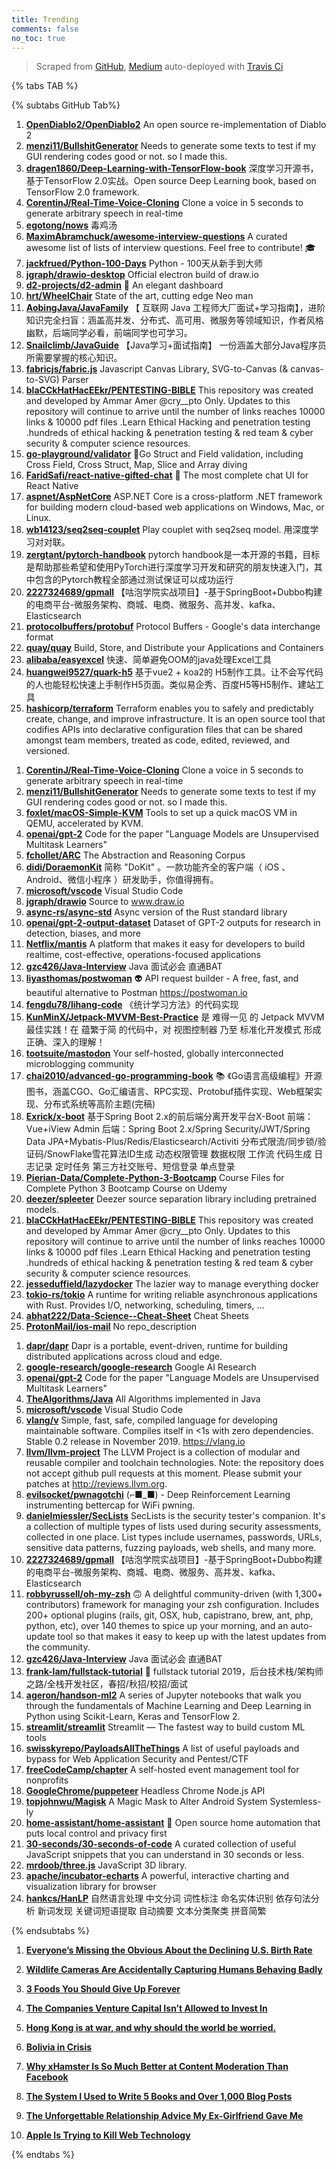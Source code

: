 ```yaml
---
title: Trending
comments: false
no_toc: true
---
```


> Scraped from [GitHub](https://github.com/trending), [Medium](https://medium.com/topic/popular)
auto-deployed with [Travis Ci](https://travis-ci.org/)

{% tabs TAB %}
<!-- tab GitHub -->
{% subtabs GitHub Tab%}
<!-- tab Daily -->
1. [**OpenDiablo2/OpenDiablo2**](https://github.com/OpenDiablo2/OpenDiablo2)
An open source re-implementation of Diablo 2
2. [**menzi11/BullshitGenerator**](https://github.com/menzi11/BullshitGenerator)
Needs to generate some texts to test if my GUI rendering codes good or not. so I made this.
3. [**dragen1860/Deep-Learning-with-TensorFlow-book**](https://github.com/dragen1860/Deep-Learning-with-TensorFlow-book)
深度学习开源书，基于TensorFlow 2.0实战。Open source Deep Learning book, based on TensorFlow 2.0 framework.
4. [**CorentinJ/Real-Time-Voice-Cloning**](https://github.com/CorentinJ/Real-Time-Voice-Cloning)
Clone a voice in 5 seconds to generate arbitrary speech in real-time
5. [**egotong/nows**](https://github.com/egotong/nows)
毒鸡汤
6. [**MaximAbramchuck/awesome-interview-questions**](https://github.com/MaximAbramchuck/awesome-interview-questions)
A curated awesome list of lists of interview questions. Feel free to contribute! 🎓
7. [**jackfrued/Python-100-Days**](https://github.com/jackfrued/Python-100-Days)
Python - 100天从新手到大师
8. [**jgraph/drawio-desktop**](https://github.com/jgraph/drawio-desktop)
Official electron build of draw.io
9. [**d2-projects/d2-admin**](https://github.com/d2-projects/d2-admin)
🌈 An elegant dashboard
10. [**hrt/WheelChair**](https://github.com/hrt/WheelChair)
State of the art, cutting edge Neo man
11. [**AobingJava/JavaFamily**](https://github.com/AobingJava/JavaFamily)
【 互联网 Java 工程师大厂面试+学习指南】，进阶知识完全扫盲：涵盖高并发、分布式、高可用、微服务等领域知识，作者风格幽默，后端同学必看，前端同学也可学习。
12. [**Snailclimb/JavaGuide**](https://github.com/Snailclimb/JavaGuide)
【Java学习+面试指南】 一份涵盖大部分Java程序员所需要掌握的核心知识。
13. [**fabricjs/fabric.js**](https://github.com/fabricjs/fabric.js)
Javascript Canvas Library, SVG-to-Canvas (& canvas-to-SVG) Parser
14. [**blaCCkHatHacEEkr/PENTESTING-BIBLE**](https://github.com/blaCCkHatHacEEkr/PENTESTING-BIBLE)
This repository was created and developed by Ammar Amer @cry__pto Only. Updates to this repository will continue to arrive until the number of links reaches 10000 links & 10000 pdf files .Learn Ethical Hacking and penetration testing .hundreds of ethical hacking & penetration testing & red team & cyber security & computer science resources.
15. [**go-playground/validator**](https://github.com/go-playground/validator)
💯Go Struct and Field validation, including Cross Field, Cross Struct, Map, Slice and Array diving
16. [**FaridSafi/react-native-gifted-chat**](https://github.com/FaridSafi/react-native-gifted-chat)
💬 The most complete chat UI for React Native
17. [**aspnet/AspNetCore**](https://github.com/aspnet/AspNetCore)
ASP.NET Core is a cross-platform .NET framework for building modern cloud-based web applications on Windows, Mac, or Linux.
18. [**wb14123/seq2seq-couplet**](https://github.com/wb14123/seq2seq-couplet)
Play couplet with seq2seq model. 用深度学习对对联。
19. [**zergtant/pytorch-handbook**](https://github.com/zergtant/pytorch-handbook)
pytorch handbook是一本开源的书籍，目标是帮助那些希望和使用PyTorch进行深度学习开发和研究的朋友快速入门，其中包含的Pytorch教程全部通过测试保证可以成功运行
20. [**2227324689/gpmall**](https://github.com/2227324689/gpmall)
【咕泡学院实战项目】-基于SpringBoot+Dubbo构建的电商平台-微服务架构、商城、电商、微服务、高并发、kafka、Elasticsearch
21. [**protocolbuffers/protobuf**](https://github.com/protocolbuffers/protobuf)
Protocol Buffers - Google's data interchange format
22. [**quay/quay**](https://github.com/quay/quay)
Build, Store, and Distribute your Applications and Containers
23. [**alibaba/easyexcel**](https://github.com/alibaba/easyexcel)
快速、简单避免OOM的java处理Excel工具
24. [**huangwei9527/quark-h5**](https://github.com/huangwei9527/quark-h5)
基于vue2 + koa2的 H5制作工具。让不会写代码的人也能轻松快速上手制作H5页面。类似易企秀、百度H5等H5制作、建站工具
25. [**hashicorp/terraform**](https://github.com/hashicorp/terraform)
Terraform enables you to safely and predictably create, change, and improve infrastructure. It is an open source tool that codifies APIs into declarative configuration files that can be shared amongst team members, treated as code, edited, reviewed, and versioned.
<!-- endtab -->
<!-- tab Weekly -->
1. [**CorentinJ/Real-Time-Voice-Cloning**](https://github.com/CorentinJ/Real-Time-Voice-Cloning)
Clone a voice in 5 seconds to generate arbitrary speech in real-time
2. [**menzi11/BullshitGenerator**](https://github.com/menzi11/BullshitGenerator)
Needs to generate some texts to test if my GUI rendering codes good or not. so I made this.
3. [**foxlet/macOS-Simple-KVM**](https://github.com/foxlet/macOS-Simple-KVM)
Tools to set up a quick macOS VM in QEMU, accelerated by KVM.
4. [**openai/gpt-2**](https://github.com/openai/gpt-2)
Code for the paper "Language Models are Unsupervised Multitask Learners"
5. [**fchollet/ARC**](https://github.com/fchollet/ARC)
The Abstraction and Reasoning Corpus
6. [**didi/DoraemonKit**](https://github.com/didi/DoraemonKit)
简称 "DoKit" 。一款功能齐全的客户端（ iOS 、Android、微信小程序 ）研发助手，你值得拥有。
7. [**microsoft/vscode**](https://github.com/microsoft/vscode)
Visual Studio Code
8. [**jgraph/drawio**](https://github.com/jgraph/drawio)
Source to www.draw.io
9. [**async-rs/async-std**](https://github.com/async-rs/async-std)
Async version of the Rust standard library
10. [**openai/gpt-2-output-dataset**](https://github.com/openai/gpt-2-output-dataset)
Dataset of GPT-2 outputs for research in detection, biases, and more
11. [**Netflix/mantis**](https://github.com/Netflix/mantis)
A platform that makes it easy for developers to build realtime, cost-effective, operations-focused applications
12. [**gzc426/Java-Interview**](https://github.com/gzc426/Java-Interview)
Java 面试必会 直通BAT
13. [**liyasthomas/postwoman**](https://github.com/liyasthomas/postwoman)
👽 API request builder - A free, fast, and beautiful alternative to Postman https://postwoman.io
14. [**fengdu78/lihang-code**](https://github.com/fengdu78/lihang-code)
《统计学习方法》的代码实现
15. [**KunMinX/Jetpack-MVVM-Best-Practice**](https://github.com/KunMinX/Jetpack-MVVM-Best-Practice)
是 难得一见 的 Jetpack MVVM 最佳实践！在 蕴繁于简 的代码中，对 视图控制器 乃至 标准化开发模式 形成正确、深入的理解！
16. [**tootsuite/mastodon**](https://github.com/tootsuite/mastodon)
Your self-hosted, globally interconnected microblogging community
17. [**chai2010/advanced-go-programming-book**](https://github.com/chai2010/advanced-go-programming-book)
📚 《Go语言高级编程》开源图书，涵盖CGO、Go汇编语言、RPC实现、Protobuf插件实现、Web框架实现、分布式系统等高阶主题(完稿)
18. [**Exrick/x-boot**](https://github.com/Exrick/x-boot)
基于Spring Boot 2.x的前后端分离开发平台X-Boot 前端：Vue+iView Admin 后端：Spring Boot 2.x/Spring Security/JWT/Spring Data JPA+Mybatis-Plus/Redis/Elasticsearch/Activiti 分布式限流/同步锁/验证码/SnowFlake雪花算法ID生成 动态权限管理 数据权限 工作流 代码生成 日志记录 定时任务 第三方社交账号、短信登录 单点登录
19. [**Pierian-Data/Complete-Python-3-Bootcamp**](https://github.com/Pierian-Data/Complete-Python-3-Bootcamp)
Course Files for Complete Python 3 Bootcamp Course on Udemy
20. [**deezer/spleeter**](https://github.com/deezer/spleeter)
Deezer source separation library including pretrained models.
21. [**blaCCkHatHacEEkr/PENTESTING-BIBLE**](https://github.com/blaCCkHatHacEEkr/PENTESTING-BIBLE)
This repository was created and developed by Ammar Amer @cry__pto Only. Updates to this repository will continue to arrive until the number of links reaches 10000 links & 10000 pdf files .Learn Ethical Hacking and penetration testing .hundreds of ethical hacking & penetration testing & red team & cyber security & computer science resources.
22. [**jesseduffield/lazydocker**](https://github.com/jesseduffield/lazydocker)
The lazier way to manage everything docker
23. [**tokio-rs/tokio**](https://github.com/tokio-rs/tokio)
A runtime for writing reliable asynchronous applications with Rust. Provides I/O, networking, scheduling, timers, ...
24. [**abhat222/Data-Science--Cheat-Sheet**](https://github.com/abhat222/Data-Science--Cheat-Sheet)
Cheat Sheets
25. [**ProtonMail/ios-mail**](https://github.com/ProtonMail/ios-mail)
No repo_description
<!-- endtab -->
<!-- tab Monthly -->
1. [**dapr/dapr**](https://github.com/dapr/dapr)
Dapr is a portable, event-driven, runtime for building distributed applications across cloud and edge.
2. [**google-research/google-research**](https://github.com/google-research/google-research)
Google AI Research
3. [**openai/gpt-2**](https://github.com/openai/gpt-2)
Code for the paper "Language Models are Unsupervised Multitask Learners"
4. [**TheAlgorithms/Java**](https://github.com/TheAlgorithms/Java)
All Algorithms implemented in Java
5. [**microsoft/vscode**](https://github.com/microsoft/vscode)
Visual Studio Code
6. [**vlang/v**](https://github.com/vlang/v)
Simple, fast, safe, compiled language for developing maintainable software. Compiles itself in <1s with zero dependencies. Stable 0.2 release in November 2019. https://vlang.io
7. [**llvm/llvm-project**](https://github.com/llvm/llvm-project)
The LLVM Project is a collection of modular and reusable compiler and toolchain technologies. Note: the repository does not accept github pull requests at this moment. Please submit your patches at http://reviews.llvm.org.
8. [**evilsocket/pwnagotchi**](https://github.com/evilsocket/pwnagotchi)
(⌐■_■) - Deep Reinforcement Learning instrumenting bettercap for WiFi pwning.
9. [**danielmiessler/SecLists**](https://github.com/danielmiessler/SecLists)
SecLists is the security tester's companion. It's a collection of multiple types of lists used during security assessments, collected in one place. List types include usernames, passwords, URLs, sensitive data patterns, fuzzing payloads, web shells, and many more.
10. [**2227324689/gpmall**](https://github.com/2227324689/gpmall)
【咕泡学院实战项目】-基于SpringBoot+Dubbo构建的电商平台-微服务架构、商城、电商、微服务、高并发、kafka、Elasticsearch
11. [**robbyrussell/oh-my-zsh**](https://github.com/robbyrussell/oh-my-zsh)
🙃 A delightful community-driven (with 1,300+ contributors) framework for managing your zsh configuration. Includes 200+ optional plugins (rails, git, OSX, hub, capistrano, brew, ant, php, python, etc), over 140 themes to spice up your morning, and an auto-update tool so that makes it easy to keep up with the latest updates from the community.
12. [**gzc426/Java-Interview**](https://github.com/gzc426/Java-Interview)
Java 面试必会 直通BAT
13. [**frank-lam/fullstack-tutorial**](https://github.com/frank-lam/fullstack-tutorial)
🚀 fullstack tutorial 2019，后台技术栈/架构师之路/全栈开发社区，春招/秋招/校招/面试
14. [**ageron/handson-ml2**](https://github.com/ageron/handson-ml2)
A series of Jupyter notebooks that walk you through the fundamentals of Machine Learning and Deep Learning in Python using Scikit-Learn, Keras and TensorFlow 2.
15. [**streamlit/streamlit**](https://github.com/streamlit/streamlit)
Streamlit — The fastest way to build custom ML tools
16. [**swisskyrepo/PayloadsAllTheThings**](https://github.com/swisskyrepo/PayloadsAllTheThings)
A list of useful payloads and bypass for Web Application Security and Pentest/CTF
17. [**freeCodeCamp/chapter**](https://github.com/freeCodeCamp/chapter)
A self-hosted event management tool for nonprofits
18. [**GoogleChrome/puppeteer**](https://github.com/GoogleChrome/puppeteer)
Headless Chrome Node.js API
19. [**topjohnwu/Magisk**](https://github.com/topjohnwu/Magisk)
A Magic Mask to Alter Android System Systemless-ly
20. [**home-assistant/home-assistant**](https://github.com/home-assistant/home-assistant)
🏡 Open source home automation that puts local control and privacy first
21. [**30-seconds/30-seconds-of-code**](https://github.com/30-seconds/30-seconds-of-code)
A curated collection of useful JavaScript snippets that you can understand in 30 seconds or less.
22. [**mrdoob/three.js**](https://github.com/mrdoob/three.js)
JavaScript 3D library.
23. [**apache/incubator-echarts**](https://github.com/apache/incubator-echarts)
A powerful, interactive charting and visualization library for browser
24. [**hankcs/HanLP**](https://github.com/hankcs/HanLP)
自然语言处理 中文分词 词性标注 命名实体识别 依存句法分析 新词发现 关键词短语提取 自动摘要 文本分类聚类 拼音简繁
<!-- endtab -->
{% endsubtabs %}
<!-- endtab --><!-- tab Medium -->
1. [**Everyone’s Missing the Obvious About the Declining U.S. Birth Rate**](https://gen.medium.com/everyones-missing-the-obvious-when-it-comes-to-the-declining-u-s-birth-rate-679abebb854b?source=topic_page---------------------------20)

2. [**Wildlife Cameras Are Accidentally Capturing Humans Behaving Badly**](https://onezero.medium.com/wildlife-cameras-are-accidentally-capturing-humans-behaving-badly-5c363b080b91?source=topic_page---------0------------------1)

3. [**3 Foods You Should Give Up Forever**](https://elemental.medium.com/3-foods-you-should-throw-away-forever-3eb7b5f38075?source=topic_page---------1------------------1)

4. [**The Companies Venture Capital Isn’t Allowed to Invest In**](https://marker.medium.com/the-companies-venture-capital-isnt-allowed-to-invest-in-a59c4cdd5ae?source=topic_page---------2------------------1)

5. [**Hong Kong is at war, and why should the world be worried.**](https://medium.com/賴叔睇育/hong-kong-is-at-war-and-why-should-the-world-be-worried-93af8a94ee0f?source=topic_page---------4------------------1)

6. [**Bolivia in Crisis**](https://medium.com/@jimshultz716/bolivia-in-crisis-4ef2f25471ed?source=topic_page---------5------------------1)

7. [**Why xHamster Is So Much Better at Content Moderation Than Facebook**](https://onezero.medium.com/why-xhamster-is-so-much-better-at-content-moderation-than-facebook-ec318919b0e4?source=topic_page---------6------------------1)

8. [**The System I Used to Write 5 Books and Over 1,000 Blog Posts**](https://medium.com/better-marketing/the-system-i-used-to-write-5-books-and-over-1-000-blog-posts-5872451d7461?source=topic_page---------7------------------1)

9. [**The Unforgettable Relationship Advice My Ex-Girlfriend Gave Me**](https://psiloveyou.xyz/the-unforgettable-relationship-advice-my-ex-girlfriend-gave-me-f86bce612769?source=topic_page---------8------------------1)

10. [**Apple Is Trying to Kill Web Technology**](https://onezero.medium.com/apple-is-trying-to-kill-web-technology-a274237c174d?source=topic_page---------9------------------1)

<!-- endtab -->
{% endtabs %}
